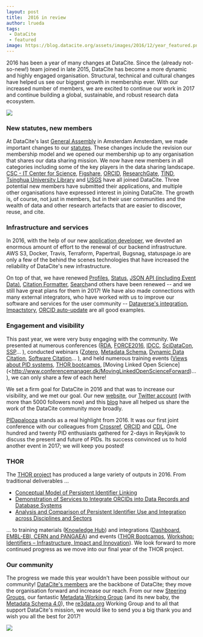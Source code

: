 ```yaml
---
layout: post
title:  2016 in review
author: lrueda
tags:
 - DataCite
 - featured
image: https://blog.datacite.org/assets/images/2016/12/year_featured.png
---
```


2016 has been a year of many changes at DataCite. Since the (already not-so-new!) team joined in late 2015, DataCite has become a more dynamic and highly engaged organisation. Structural, technical and cultural changes have helped us see our biggest growth in membership ever. With our increased number of members, we are excited to continue our work in 2017 and continue building a global, sustainable, and robust research data ecosystem.

![](/images/2016/12/year1.png)

### New statutes, new members

At DataCite's last [General Assembly](https://blog.datacite.org/datacites-new-membership-model/) in Amsterdam Amsterdam, we made important changes to our [statutes](https://www.datacite.org/documents/statutes.html). These changes include the revision our membership model and we opened our membership up to any organisation that shares our data sharing mission. We now have new members in all categories including some of the key players in the data sharing landscape. [CSC - IT Center for Science](http://csc.fi/), [Figshare](http://figshare.org), [ORCID](http://orcid.org), [ResearchGate](http://researchgate.net), [TIND](http://tind.io), [Tsinghua University Library](http://www.lib.tsinghua.edu.cn/english/) and [USGS](http://usgs.gov) have all joined DataCite. Three potential new members have submitted their applications, and multiple other organisations have expressed interest in joining DataCite. The growth is, of course, not just in members, but in their user communities and the wealth of data and other research artefacts that are easier to discover, reuse, and cite.

### Infrastructure and services

In 2016, with the help of our new [application developer](https://blog.datacite.org/announcing-new-application-developer/), we devoted an enormous amount of effort to the renewal of our backend infrastructure. AWS S3, Docker, Travis, Terraform, Papertrail, Bugsnag, statuspage.io are only a few of the behind the scenes technologies that have increased the reliability of DataCite's new infrastructure.

On top of that, we have renewed [Profiles](http://profiles.datacite.org),
[Status](https://status.datacite.org), [JSON API (including Event Data)](http://api.datacite.org), [Citation Formatter](http://citation.crosscite.org), [Search](http://search.datacite.org)and others have been renewed -- and we still have great plans for them in 2017! We have also made connections with many external integrators, who have worked with us to improve our software and services for the user community -- [Dataverse's integration](https://blog.datacite.org/dataverse-is-now-minting-dois-with-datacite/), [Impactstory](https://blog.datacite.org/we-were-out-in-force/), [ORCID auto-update](http://support.orcid.org/knowledgebase/articles/793980-what-are-auto-updates) are all good examples.

### Engagement and visibility

This past year, we were very busy engaging with the community. We presented at numerous conferences ([RDA](https://www.rd-alliance.org/plenaries), [FORCE2016](https://www.force11.org/meetings/force2016/program/agenda/workshops), [IDCC](http://www.dcc.ac.uk/events/idcc16), [SciDataCon](http://www.scidatacon.org), [SSP](https://www.sspnet.org/events/past-events/annual-meeting-2016/event-home)... ), conducted webinars ([Zotero](https://vimeo.com/166934111), [Metadata Schema](https://vimeo.com/172929697), [Dynamic Data Citation](https://vimeo.com/174795589), [Software Citation](https://vimeo.com/195261237)... ), and held numerous training events ([Views about PID systems](https://www.rd-alliance.org/views-about-pid-systems-training-course-and-workshop-31-august-2-september-2016-garchingmunich), [THOR bootcamps](https://project-thor.eu/2016/12/02/hasta-la-vista-thor-bootcamp), [Moving Linked Open Science](<http://www.conferencemanager.dk/MovingLinkedOpenScienceForward)... ), we can only share a few of each here!

We set a firm goal for DataCite in 2016 and that was to increase our visibility, and we met our goal. Our new [website](http://www.datacite.org), our [Twitter account](http://twitter.com/datacite) (with more than 5000 followers now) and this [blog](http://blog.datacite.org) have all helped us share the work of the DataCite community more broadly.

[PIDapalooza](http://pidapalooza.org) stands as a real highlight from 2016. It was our first joint conference with our colleagues from [Crossref](http://crossref.org), [ORCID](http://orcid.org) and [CDL](http://cdlib.org). One hundred and twenty PID enthusiasts gathered for 2-days in Reykjavik to discuss the present and future of PIDs. Its success convinced us to hold another event in 2017; we will keep you posted!

### THOR
The [THOR project](https://project-thor.eu) has produced a large variety of outputs in 2016. From traditional deliverables ...

- [Conceptual Model of Persistent Identifier Linking](http://doi.org/10.5281/zenodo.48705)
- [Demonstration of Services to Integrate ORCIDs into Data Records and Database Systems](http://doi.org10.5281/zenodo.58971)
- [Analysis and Comparison of Persistent Identifier Use and Integration across Disciplines and Sectors](http://doi.org/10.5281/zenodo.154592)

... to training materials ([Knowledge Hub](https://project-thor.readme.io)) and integrations ([Dashboard](http://dashboard.project-thor.eu/dashboard), [EMBL-EBI, CERN and PANGAEA](https://project-thor.eu/2016/08/08/orcid-integration-in-disciplinary-data-repositories)) and events ([THOR Bootcamps](https://project-thor.readme.io/docs/presentations-thor-bootcamp), [Workshop: Identifiers – Infrastructure, Impact and Innovation](https://project-thor.eu/2016/07/20/highlights-workshop-identifiers-infrastructure-impact-and-innovation/)). We look forward to more continued progress as we move into our final year of the THOR project.

### Our community

The progress we made this year wouldn't have been possible without our community! [DataCite's members](https://www.datacite.org/members.html) are the backbone of DataCite; they move the organisation forward and increase our reach. From our new [Steering Groups](https://www.datacite.org/steering.html), our fantastic [Metadata Working Group](https://groups.google.com/forum/#!forum/datacite-metadata) (and its new baby, the  [Metadata Schema 4.0](http://schema.datacite.org)), the [re3data.org](http://re3data.org) Working Group and to all that support DataCite's mission, we would like to send you a big thank you and wish you all the best for 2017!

![](/images/2016/12/year2.png)
